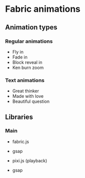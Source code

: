 # Fabric animations

## Animation types

### Regular animations

- Fly in
- Fade in
- Block reveal in
- Ken burn zoom

### Text animations

- Great thinker
- Made with love
- Beautiful question

## Libraries

### Main

- fabric.js
- gsap

- pixi.js (playback)
- gsap
